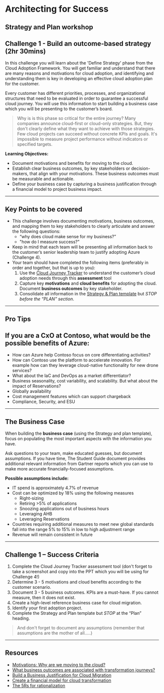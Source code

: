 # Architecting for Success

## Strategy and Plan workshop

## Challenge 1 - Build an outcome-based strategy (2hr 30mins)

In this challenge you will learn about the 'Define Strategy' phase from the Cloud Adoption Framework. You will get familiar and understand that there are many reasons and motivations for cloud adoption, and identifying and understanding them is key in developing an effective cloud adoption plan for the customer.

Every customer has different priorities, processes, and organizational structures that need to be evaluated in order to guarantee a successful cloud journey. You will use this information to start building a business case which you will be presenting to the customer’s board.

> Why is is this phase so critical for the entire journey? Many companies announce cloud-first or cloud-only strategies. But, they don't clearly define what they want to achieve with those strategies. Few cloud projects can succeed without concrete KPIs and goals. It's impossible to measure project performance without indicators or specified targets.

**Learning Objectives:**

- Document motivations and benefits for moving to the cloud.
- Establish clear business outcomes, by key stakeholders or decision-makers, that align with your motivations. These business outcomes must be measurable and actionable.
- Define your business case by capturing a business justification through a financial model to project business impact.

---

## Key Points to be covered

- This challenge involves documenting motivations, business outcomes, and mapping them to key stakeholders to clearly articulate and answer the following questions:
  - “why does cloud make sense for my business?”
  - "how do I measure success?"
- Keep in mind that each team will be presenting all information back to the customer’s senior leadership team to justify adopting Azure (Challenge 4).
- Your team should have completed the following items (preferably in order and together, but that is up to you):
  1. Use the [Cloud Journey Tracker](https://docs.microsoft.com/assessments/?mode=pre-assessment&id=cloud-journey-tracker) to understand the customer’s cloud adoption needs through this **assessment** tool
  2. Capture key **motivations** and **cloud benefits** for adopting the cloud. Document **business outcomes** by key stakeholder.
  3. Consolidate all information in the [Strategy & Plan template](https://archcenter.blob.core.windows.net/cdn/fusion/readiness/Microsoft-Cloud-Adoption-Framework-Strategy-and-Plan-Template.docx) but _STOP before the “PLAN” section_.

---

## Pro Tips

## If you are a CxO at Contoso, what would be the possible benefits of Azure:

- How can Azure help Contoso focus on core differentiating activities?
- How can Contoso use the platform to accelerate innovation. For example how can they leverage cloud-native functionality for new drone services?
- What about the IaC and DevOps as a market differentiator?
- Business seasonality, cost variability, and scalability. But what about the impact of Reservations?
- Globally availability
- Cost management features which can support chargeback
- Compliance, Security, and ESU

---

## The Business Case

When building the **business case** (using the Strategy and plan template), focus on populating the most important aspects with the information you have.

Ask questions to your team, make educated guesses, but document assumptions. If you have time, The Student Guide document provides additional relevant information from Gartner reports which you can use to make more accurate financially-focused assumptions.

**Possible assumptions include:**

- IT spend is approximately 4.7% of revenue
- Cost can be optimized by 18% using the following measures
  - Right-sizing
  - Retiring >5% of applications
  - Snoozing applications out of business hours
  - Leveraging AHB
  - Leveraging Reservations
- Countries requiring additional measures to meet new global standards fall into the range 5% to 15% in low to high adjustment range
- Revenue will remain consistent in future

---

## Challenge 1 – Success Criteria

1. Complete the Cloud Journey Tracker assessment tool (don't forget to take a screenshot and copy into the PPT which you will be using for Challenge 4!)
2. Determine 3 - 5 motivations and cloud benefits according to the customer scenario.
3. Document 3 - 5 business outcomes. KPIs are a must-have. If you cannot measure, then it does not exist.
4. Create a high-level reference business case for cloud migration.
5. Identify your first adoption project.
6. Complete the Strategy and Plan template but _STOP_ at the “Plan” heading.

> And don't forget to document any assumptions (remember that assumptions are the mother of all.....)

---

## Resources

- [Motivations: Why are we moving to the cloud?](https://docs.microsoft.com/azure/cloud-adoption-framework/strategy/motivations)
- [What business outcomes are associated with transformation journeys?](https://docs.microsoft.com/azure/cloud-adoption-framework/strategy/business-outcomes/)
- [Build a Business Justification for Cloud Migration](https://docs.microsoft.com/azure/cloud-adoption-framework/strategy/cloud-migration-business-case)
- [Create a financial model for cloud transformation](https://docs.microsoft.com/azure/cloud-adoption-framework/strategy/financial-models)
- [The 5Rs for rationalization](https://docs.microsoft.com/azure/cloud-adoption-framework/digital-estate/5-rs-of-rationalization)
